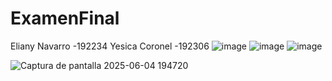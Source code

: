 # ExamenFinal
Eliany Navarro -192234
Yesica Coronel -192306
![image](https://github.com/user-attachments/assets/8fae7415-047e-47f4-aa3d-fd8eb80a3974)
![image](https://github.com/user-attachments/assets/3333ee28-97b7-4378-a06f-f65884d4a3dc)
![image](https://github.com/user-attachments/assets/09643a12-6564-4318-a5ab-0ad46cf729ea)

![Captura de pantalla 2025-06-04 194720](https://github.com/user-attachments/assets/8b4261e3-4c39-447a-b4f9-43e9b27640c0)

